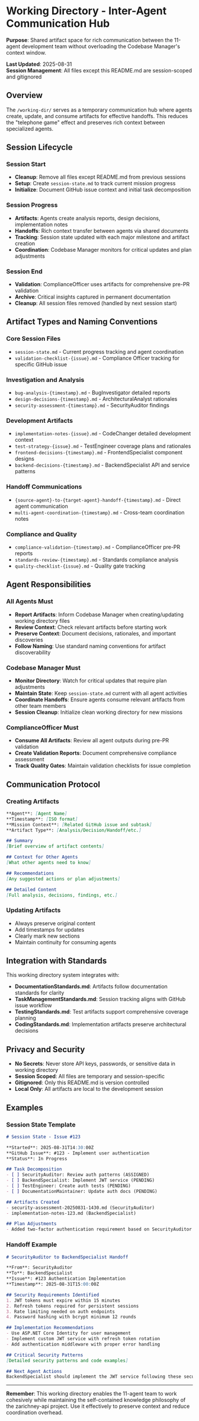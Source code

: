 # Working Directory - Inter-Agent Communication Hub

**Purpose**: Shared artifact space for rich communication between the 11-agent development team without overloading the Codebase Manager's context window.

**Last Updated**: 2025-08-31  
**Session Management**: All files except this README.md are session-scoped and gitignored

## Overview

The `/working-dir/` serves as a temporary communication hub where agents create, update, and consume artifacts for effective handoffs. This reduces the "telephone game" effect and preserves rich context between specialized agents.

## Session Lifecycle

### Session Start
- **Cleanup**: Remove all files except README.md from previous sessions
- **Setup**: Create `session-state.md` to track current mission progress
- **Initialize**: Document GitHub issue context and initial task decomposition

### Session Progress
- **Artifacts**: Agents create analysis reports, design decisions, implementation notes
- **Handoffs**: Rich context transfer between agents via shared documents
- **Tracking**: Session state updated with each major milestone and artifact creation
- **Coordination**: Codebase Manager monitors for critical updates and plan adjustments

### Session End
- **Validation**: ComplianceOfficer uses artifacts for comprehensive pre-PR validation
- **Archive**: Critical insights captured in permanent documentation
- **Cleanup**: All session files removed (handled by next session start)

## Artifact Types and Naming Conventions

### Core Session Files
- `session-state.md` - Current progress tracking and agent coordination
- `validation-checklist-{issue}.md` - Compliance Officer tracking for specific GitHub issue

### Investigation and Analysis
- `bug-analysis-{timestamp}.md` - BugInvestigator detailed reports
- `design-decisions-{timestamp}.md` - ArchitecturalAnalyst rationales
- `security-assessment-{timestamp}.md` - SecurityAuditor findings

### Development Artifacts
- `implementation-notes-{issue}.md` - CodeChanger detailed development context
- `test-strategy-{issue}.md` - TestEngineer coverage plans and rationales
- `frontend-decisions-{timestamp}.md` - FrontendSpecialist component designs
- `backend-decisions-{timestamp}.md` - BackendSpecialist API and service patterns

### Handoff Communications
- `{source-agent}-to-{target-agent}-handoff-{timestamp}.md` - Direct agent communication
- `multi-agent-coordination-{timestamp}.md` - Cross-team coordination notes

### Compliance and Quality
- `compliance-validation-{timestamp}.md` - ComplianceOfficer pre-PR reports
- `standards-review-{timestamp}.md` - Standards compliance analysis
- `quality-checklist-{issue}.md` - Quality gate tracking

## Agent Responsibilities

### All Agents Must
- **Report Artifacts**: Inform Codebase Manager when creating/updating working directory files
- **Review Context**: Check relevant artifacts before starting work
- **Preserve Context**: Document decisions, rationales, and important discoveries
- **Follow Naming**: Use standard naming conventions for artifact discoverability

### Codebase Manager Must
- **Monitor Directory**: Watch for critical updates that require plan adjustments
- **Maintain State**: Keep `session-state.md` current with all agent activities
- **Coordinate Handoffs**: Ensure agents consume relevant artifacts from other team members
- **Session Cleanup**: Initialize clean working directory for new missions

### ComplianceOfficer Must
- **Consume All Artifacts**: Review all agent outputs during pre-PR validation
- **Create Validation Reports**: Document comprehensive compliance assessment
- **Track Quality Gates**: Maintain validation checklists for issue completion

## Communication Protocol

### Creating Artifacts
```markdown
**Agent**: [Agent Name]
**Timestamp**: [ISO format]
**Mission Context**: [Related GitHub issue and subtask]
**Artifact Type**: [Analysis/Decision/Handoff/etc.]

## Summary
[Brief overview of artifact contents]

## Context for Other Agents
[What other agents need to know]

## Recommendations
[Any suggested actions or plan adjustments]

## Detailed Content
[Full analysis, decisions, findings, etc.]
```

### Updating Artifacts
- Always preserve original content
- Add timestamps for updates
- Clearly mark new sections
- Maintain continuity for consuming agents

## Integration with Standards

This working directory system integrates with:
- **DocumentationStandards.md**: Artifacts follow documentation standards for clarity
- **TaskManagementStandards.md**: Session tracking aligns with GitHub issue workflow
- **TestingStandards.md**: Test artifacts support comprehensive coverage planning
- **CodingStandards.md**: Implementation artifacts preserve architectural decisions

## Privacy and Security

- **No Secrets**: Never store API keys, passwords, or sensitive data in working directory
- **Session Scoped**: All files are temporary and session-specific
- **Gitignored**: Only this README.md is version controlled
- **Local Only**: All artifacts are local to the development session

## Examples

### Session State Template
```markdown
# Session State - Issue #123

**Started**: 2025-08-31T14:30:00Z
**GitHub Issue**: #123 - Implement user authentication
**Status**: In Progress

## Task Decomposition
- [ ] SecurityAuditor: Review auth patterns (ASSIGNED)
- [ ] BackendSpecialist: Implement JWT service (PENDING)
- [ ] TestEngineer: Create auth tests (PENDING)
- [ ] DocumentationMaintainer: Update auth docs (PENDING)

## Artifacts Created
- security-assessment-20250831-1430.md (SecurityAuditor)
- implementation-notes-123.md (BackendSpecialist)

## Plan Adjustments
- Added two-factor authentication requirement based on SecurityAuditor findings
```

### Handoff Example
```markdown
# SecurityAuditor to BackendSpecialist Handoff

**From**: SecurityAuditor  
**To**: BackendSpecialist  
**Issue**: #123 Authentication Implementation  
**Timestamp**: 2025-08-31T15:00:00Z

## Security Requirements Identified
1. JWT tokens must expire within 15 minutes
2. Refresh tokens required for persistent sessions
3. Rate limiting needed on auth endpoints
4. Password hashing with bcrypt minimum 12 rounds

## Implementation Recommendations
- Use ASP.NET Core Identity for user management
- Implement custom JWT service with refresh token rotation
- Add authentication middleware with proper error handling

## Critical Security Patterns
[Detailed security patterns and code examples]

## Next Agent Actions
BackendSpecialist should implement the JWT service following these security requirements and create implementation-notes-123.md with design decisions.
```

---

**Remember**: This working directory enables the 11-agent team to work cohesively while maintaining the self-contained knowledge philosophy of the zarichney-api project. Use it effectively to preserve context and reduce coordination overhead.